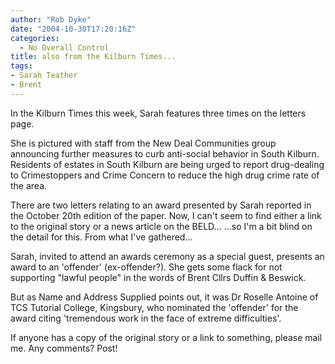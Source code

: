 ```yaml
---
author: "Rob Dyke"
date: "2004-10-30T17:20:16Z"
categories:
  - No Overall Control
title: also from the Kilburn Times...
tags:
- Sarah Teather
- Brent
---
```

In the Kilburn Times this week, Sarah features three times on the letters page.

She is pictured with staff from the New Deal Communities group announcing further measures to curb anti-social behavior in South Kilburn. Residents of estates in South Kilburn are being urged to report drug-dealing to Crimestoppers and Crime Concern to reduce the high drug crime rate of the area.

There are two letters relating to an award presented by Sarah reported in the October 20th edition of the paper. Now, I can't seem to find either a link to the original story or a news article on the BELD... ...so I'm a bit blind on the detail for this. From what I've gathered...

Sarah, invited to attend an awards ceremony as a special guest, presents an award to an 'offender' (ex-offender?). She gets some flack for not supporting "lawful people" in the words of Brent Cllrs Duffin & Beswick.

But as Name and Address Supplied points out, it was Dr Roselle Antoine of TCS Tutorial College, Kingsbury, who nominated the 'offender' for the award citing 'tremendous work in the face of extreme difficulties'.

If anyone has a copy of the original story or a link to something, please mail me. Any comments? Post!
